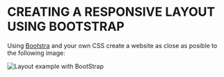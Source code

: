 

# CREATING A RESPONSIVE LAYOUT USING BOOTSTRAP

Using [Bootstra](http://getbootstrap.com/) and your own CSS create a website as close as posible to the following image:



![Layout example with BootStrap](https://github.com/pekechis/teaching_examples/raw/master/CSS/BootStrap_Example/bootstrap_layout_result.png "BootStrap Example")

